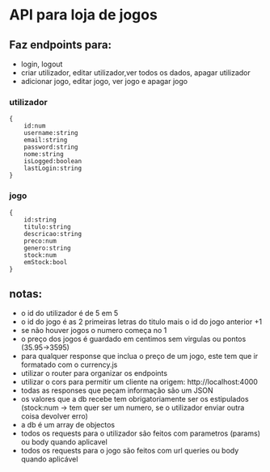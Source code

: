 # API para loja de jogos

## Faz endpoints para:

- login, logout
- criar utilizador, editar utilizador,ver todos os dados, apagar utilizador
- adicionar jogo, editar jogo, ver jogo e apagar jogo

### utilizador

    {
    	id:num
    	username:string
    	email:string
    	password:string
    	nome:string
    	isLogged:boolean
    	lastLogin:string
    }

### jogo

    {
    	id:string
    	titulo:string
    	descricao:string
    	preco:num
    	genero:string
    	stock:num
    	emStock:bool
    }

## notas:

- o id do utilizador é de 5 em 5
- o id do jogo é as 2 primeiras letras do titulo mais o id do jogo anterior +1
- se não houver jogos o numero começa no 1
- o preço dos jogos é guardado em centimos sem virgulas ou pontos (35.95->3595)
- para qualquer response que inclua o preço de um jogo, este tem que ir formatado com o currency.js
- utilizar o router para organizar os endpoints
- utilizar o cors para permitir um cliente na origem: http://localhost:4000
- todas as responses que peçam informação são um JSON
- os valores que a db recebe tem obrigatoriamente ser os estipulados
  (stock:num -> tem quer ser um numero, se o utilizador enviar outra coisa devolver erro)
- a db é um array de objectos
- todos os requests para o utilizador são feitos com parametros (params) ou body quando aplicavel
- todos os requests para o jogo são feitos com url queries ou body quando aplicável
